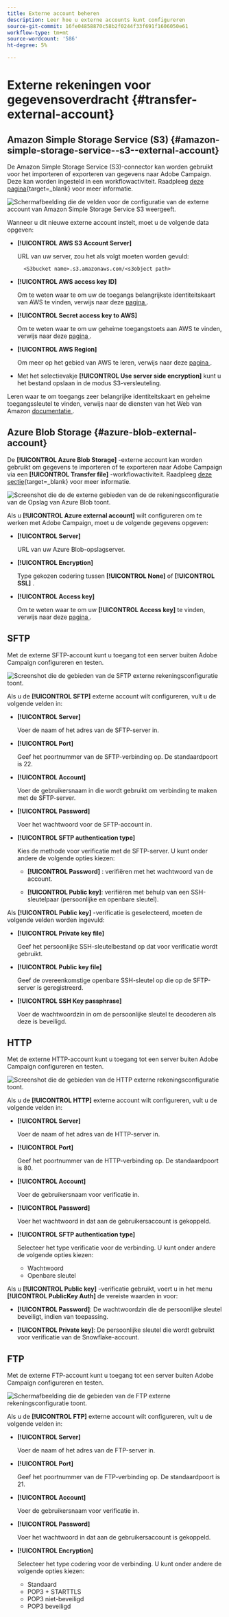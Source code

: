```yaml
---
title: Externe account beheren
description: Leer hoe u externe accounts kunt configureren
source-git-commit: 16fe04858870c58b2f0244f33f691f1606050e61
workflow-type: tm+mt
source-wordcount: '586'
ht-degree: 5%

---
```


# Externe rekeningen voor gegevensoverdracht {#transfer-external-account}

## Amazon Simple Storage Service (S3) {#amazon-simple-storage-service--s3--external-account}

De Amazon Simple Storage Service (S3)-connector kan worden gebruikt voor het importeren of exporteren van gegevens naar Adobe Campaign. Deze kan worden ingesteld in een workflowactiviteit. Raadpleeg [deze pagina](https://experienceleague.adobe.com/nl/docs/campaign-web/v8/wf/design-workflows/transfer-file){target=_blank} voor meer informatie.

![ Schermafbeelding die de velden voor de configuratie van de externe account van Amazon Simple Storage Service S3 weergeeft.](assets/external-AWS.png)

Wanneer u dit nieuwe externe account instelt, moet u de volgende data opgeven:

* **[!UICONTROL AWS S3 Account Server]**

  URL van uw server, zou het als volgt moeten worden gevuld:

  `  <S3bucket name>.s3.amazonaws.com/<s3object path>`

* **[!UICONTROL AWS access key ID]**

  Om te weten waar te om uw de toegangs belangrijkste identiteitskaart van AWS te vinden, verwijs naar deze [ pagina ](https://docs.aws.amazon.com/general/latest/gr/aws-sec-cred-types.html#access-keys-and-secret-access-keys).

* **[!UICONTROL Secret access key to AWS]**

  Om te weten waar te om uw geheime toegangstoets aan AWS te vinden, verwijs naar deze [ pagina ](https://aws.amazon.com/fr/blogs/security/wheres-my-secret-access-key/).

* **[!UICONTROL AWS Region]**

  Om meer op het gebied van AWS te leren, verwijs naar deze [ pagina ](https://aws.amazon.com/about-aws/global-infrastructure/regions_az/).

* Met het selectievakje **[!UICONTROL Use server side encryption]** kunt u het bestand opslaan in de modus S3-versleuteling.

Leren waar te om toegangs zeer belangrijke identiteitskaart en geheime toegangssleutel te vinden, verwijs naar de diensten van het Web van Amazon [ documentatie ](https://docs.aws.amazon.com/general/latest/gr/aws-sec-cred-types.html#access-keys-and-secret-access-keys).

## Azure Blob Storage {#azure-blob-external-account}

De **[!UICONTROL Azure Blob Storage]** -externe account kan worden gebruikt om gegevens te importeren of te exporteren naar Adobe Campaign via een **[!UICONTROL Transfer file]** -workflowactiviteit. Raadpleeg [deze sectie](https://experienceleague.adobe.com/nl/docs/campaign-web/v8/wf/design-workflows/transfer-file){target=_blank} voor meer informatie.

![ Screenshot die de de externe gebieden van de de rekeningsconfiguratie van de Opslag van Azure Blob toont.](assets/external-azure.png)

Als u **[!UICONTROL Azure external account]** wilt configureren om te werken met Adobe Campaign, moet u de volgende gegevens opgeven:

* **[!UICONTROL Server]**

  URL van uw Azure Blob-opslagserver.

* **[!UICONTROL Encryption]**

  Type gekozen codering tussen **[!UICONTROL None]** of **[!UICONTROL SSL]** .

* **[!UICONTROL Access key]**

  Om te weten waar te om uw **[!UICONTROL Access key]** te vinden, verwijs naar deze [ pagina ](https://docs.microsoft.com/en-us/azure/storage/common/storage-account-keys-manage?tabs=azure-portal).

## SFTP

Met de externe SFTP-account kunt u toegang tot een server buiten Adobe Campaign configureren en testen.

![ Screenshot die de gebieden van de SFTP externe rekeningsconfiguratie toont.](assets/ext-account-sftp.png)

Als u de **[!UICONTROL SFTP]** externe account wilt configureren, vult u de volgende velden in:

* **[!UICONTROL Server]**

  Voer de naam of het adres van de SFTP-server in.

* **[!UICONTROL Port]**

  Geef het poortnummer van de SFTP-verbinding op. De standaardpoort is 22.

* **[!UICONTROL Account]**

  Voer de gebruikersnaam in die wordt gebruikt om verbinding te maken met de SFTP-server.

* **[!UICONTROL Password]**

  Voer het wachtwoord voor de SFTP-account in.

* **[!UICONTROL SFTP authentication type]**

  Kies de methode voor verificatie met de SFTP-server. U kunt onder andere de volgende opties kiezen:

   * **[!UICONTROL Password]** : verifiëren met het wachtwoord van de account.

   * **[!UICONTROL Public key]**: verifiëren met behulp van een SSH-sleutelpaar (persoonlijke en openbare sleutel).

Als **[!UICONTROL Public key]** -verificatie is geselecteerd, moeten de volgende velden worden ingevuld:

* **[!UICONTROL Private key file]**

  Geef het persoonlijke SSH-sleutelbestand op dat voor verificatie wordt gebruikt.

* **[!UICONTROL Public key file]**

  Geef de overeenkomstige openbare SSH-sleutel op die op de SFTP-server is geregistreerd.

* **[!UICONTROL SSH Key passphrase]**

  Voer de wachtwoordzin in om de persoonlijke sleutel te decoderen als deze is beveiligd.

## HTTP

Met de externe HTTP-account kunt u toegang tot een server buiten Adobe Campaign configureren en testen.

![ Screenshot die de gebieden van de HTTP externe rekeningsconfiguratie toont.](assets/ext-account-http.png)

Als u de **[!UICONTROL HTTP]** externe account wilt configureren, vult u de volgende velden in:

* **[!UICONTROL Server]**

  Voer de naam of het adres van de HTTP-server in.

* **[!UICONTROL Port]**

  Geef het poortnummer van de HTTP-verbinding op. De standaardpoort is 80.

* **[!UICONTROL Account]**

  Voer de gebruikersnaam voor verificatie in.

* **[!UICONTROL Password]**

  Voer het wachtwoord in dat aan de gebruikersaccount is gekoppeld.

* **[!UICONTROL SFTP authentication type]**

  Selecteer het type verificatie voor de verbinding. U kunt onder andere de volgende opties kiezen:

   * Wachtwoord
   * Openbare sleutel

Als u **[!UICONTROL Public key]** -verificatie gebruikt, voert u in het menu **[!UICONTROL PublicKey Auth]** de vereiste waarden in voor:

* **[!UICONTROL Password]**: De wachtwoordzin die de persoonlijke sleutel beveiligt, indien van toepassing.

* **[!UICONTROL Private key]**: De persoonlijke sleutel die wordt gebruikt voor verificatie van de Snowflake-account.



## FTP

Met de externe FTP-account kunt u toegang tot een server buiten Adobe Campaign configureren en testen.

![ Schermafbeelding die de gebieden van de FTP externe rekeningsconfiguratie toont.](assets/ext-account-ftp.png)

Als u de **[!UICONTROL FTP]** externe account wilt configureren, vult u de volgende velden in:

* **[!UICONTROL Server]**

  Voer de naam of het adres van de FTP-server in.

* **[!UICONTROL Port]**

  Geef het poortnummer van de FTP-verbinding op. De standaardpoort is 21.

* **[!UICONTROL Account]**

  Voer de gebruikersnaam voor verificatie in.

* **[!UICONTROL Password]**

  Voer het wachtwoord in dat aan de gebruikersaccount is gekoppeld.

* **[!UICONTROL Encryption]**

  Selecteer het type codering voor de verbinding. U kunt onder andere de volgende opties kiezen:

   * Standaard
   * POP3 + STARTTLS
   * POP3 niet-beveiligd
   * POP3 beveiligd